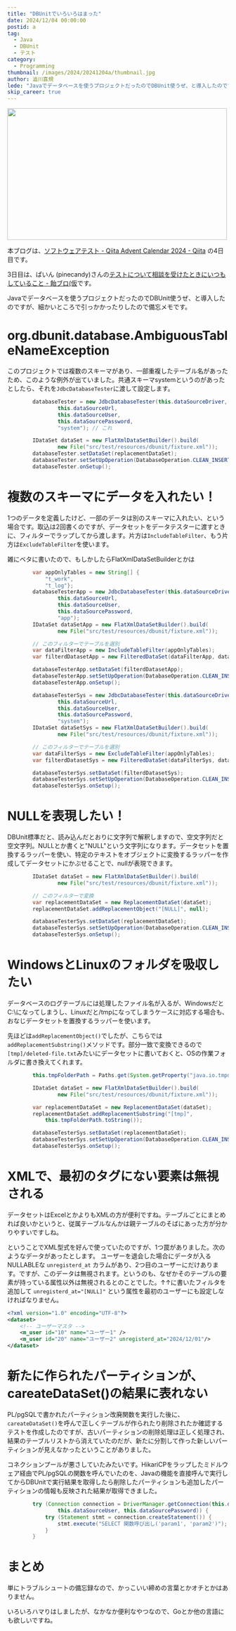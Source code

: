 ```yaml
---
title: "DBUnitでいろいろはまった"
date: 2024/12/04 00:00:00
postid: a
tag:
  - Java
  - DBUnit
  - テスト
category:
  - Programming
thumbnail: /images/2024/20241204a/thumbnail.jpg
author: 澁川喜規
lede: "Javaでデータベースを使うプロジェクトだったのでDBUnit使うぜ、と導入したのですが、細かいところで引っかかったりしたので備忘メモです。"
skip_career: true
---
```

<img src="/images/2024/20241204a/dbunit.jpg" alt="" width="500" height="300">

本ブログは、[ソフトウェアテスト - Qiita Advent Calendar 2024 - Qiita](https://qiita.com/advent-calendar/2024/softwaretesting) の4日目です。

3日目は、ぱいん (pinecandy)さんの[テストについて相談を受けたときにいつもしていること - 飴ブロ(仮](https://pineapplecandy.hatenadiary.jp/entry/test-talk-over)です。

Javaでデータベースを使うプロジェクトだったのでDBUnit使うぜ、と導入したのですが、細かいところで引っかかったりしたので備忘メモです。

# org.dbunit.database.AmbiguousTableNameException

このプロジェクトでは複数のスキーマがあり、一部重複したテーブル名があったため、このような例外が出ていました。共通スキーマsystemというのがあったとしたら、それを``JdbcDatabaseTester``に渡して設定します。

```java
		databaseTester = new JdbcDatabaseTester(this.dataSourceDriver,
				this.dataSourceUrl,
				this.dataSourceUser,
				this.dataSourcePassword,
				"system"); // これ

		IDataSet dataSet = new FlatXmlDataSetBuilder().build(
				new File("src/test/resources/dbunit/fixture.xml"));
		databaseTester.setDataSet(replacementDataSet);
		databaseTester.setSetUpOperation(DatabaseOperation.CLEAN_INSERT);
		databaseTester.onSetup();
```

# 複数のスキーマにデータを入れたい！

1つのデータを定義したけど、一部のデータは別のスキーマに入れたい、という場合です。取込は2回書くのですが、データセットをデータテスターに渡すときに、フィルターでラップしてから渡します。片方は``IncludeTableFilter``、もう片方は``ExcludeTableFilter``を使います。

雑にベタに書いたので、もしかしたらFlatXmlDataSetBuilderとかは

```java
        var appOnlyTables = new String[] {
            "t_work",
            "t_log"};
		databaseTesterApp = new JdbcDatabaseTester(this.dataSourceDriver,
				this.dataSourceUrl,
				this.dataSourceUser,
				this.dataSourcePassword,
				"app");
		IDataSet dataSetApp = new FlatXmlDataSetBuilder().build(
				new File("src/test/resources/dbunit/fixture.xml"));

        // このフィルターでテーブルを選別
		var dataFilterApp = new IncludeTableFilter(appOnlyTables);
		var filterdDatasetApp = new FilteredDataSet(dataFilterApp, dataSetApp);

        databaseTesterApp.setDataSet(filterdDatasetApp);
		databaseTesterApp.setSetUpOperation(DatabaseOperation.CLEAN_INSERT);
		databaseTesterApp.onSetup();

		databaseTesterSys = new JdbcDatabaseTester(this.dataSourceDriver,
				this.dataSourceUrl,
				this.dataSourceUser,
				this.dataSourcePassword,
				"system");
		IDataSet dataSetSys = new FlatXmlDataSetBuilder().build(
				new File("src/test/resources/dbunit/fixture.xml"));

        // このフィルターでテーブルを選別
		var dataFilterSys = new ExcludeTableFilter(appOnlyTables);
		var filterdDatasetSys = new FilteredDataSet(dataFilterSys, dataSetSys);

		databaseTesterSys.setDataSet(filterdDatasetSys);
		databaseTesterSys.setSetUpOperation(DatabaseOperation.CLEAN_INSERT);
		databaseTesterSys.onSetup();
```

# NULLを表現したい！

DBUnit標準だと、読み込んだとおりに文字列で解釈しますので、空文字列だと空文字列。NULLとか書くと"NULL"という文字列になります。データセットを置換するラッパーを使い、特定のテキストをオブジェクトに変換するラッパーを作成してデータセットにかぶせることで、nullが表現できます。

```java
		IDataSet dataSet = new FlatXmlDataSetBuilder().build(
				new File("src/test/resources/dbunit/fixture.xml"));

        // このフィルターで変換
		var replacementDataSet = new ReplacementDataSet(dataSet);
		replacementDataSet.addReplacementObject("[NULL]", null);

        databaseTesterSys.setDataSet(replacementDataSet);
		databaseTesterSys.setSetUpOperation(DatabaseOperation.CLEAN_INSERT);
		databaseTesterSys.onSetup();
```

# WindowsとLinuxのフォルダを吸収したい

データベースのログテーブルには処理したファイル名が入るが、WindowsだとC:\になってしまうし、Linuxだと/tmpになってしまうケースに対応する場合も、おなじデータセットを置換するラッパーを使います。

先ほどは``addReplacementObject()``でしたが、こちらでは``addReplacementSubstring()``メソッドです。部分一致で変換できるので``[tmp]/deleted-file.txt``みたいにデータセットに書いておくと、OSの作業フォルダに書き換えてくれます。

```java
        this.tmpFolderPath = Paths.get(System.getProperty("java.io.tmpdir")).resolve("機能ID");

		IDataSet dataSet = new FlatXmlDataSetBuilder().build(
				new File("src/test/resources/dbunit/fixture.xml"));

		var replacementDataSet = new ReplacementDataSet(dataSet);
		replacementDataSet.addReplacementSubstring("[tmp]",
            this.tmpFolderPath.toString());

        databaseTesterSys.setDataSet(replacementDataSet);
		databaseTesterSys.setSetUpOperation(DatabaseOperation.CLEAN_INSERT);
		databaseTesterSys.onSetup();
```

# XMLで、最初のタグにない要素は無視される

データセットはExcelとかよりもXMLの方が便利ですね。テーブルごとにまとめれば良いかというと、従属テーブルなんかは親テーブルのそばにあった方が分かりやすいですしね。

ということでXML型式を好んで使っていたのですが、1つ罠がありました。次のようなデータがあったとします。
ユーザーを退会した場合にデータが入るNULLABLEな ``unregisterd_at`` カラムがあり、2つ目のユーザーにだけあります。ですが、このデータは無視されます。というのも、なぜかそのテーブルの要素が持っている属性以外は無視されるとのことでした。↑↑に書いたフィルタを追加して `unregisterd_at="[NULL]"` という属性を最初のユーザーにも設定しなければなりません。

```xml
<?xml version="1.0" encoding="UTF-8"?>
<dataset>
    <!-- ユーザーマスタ -->
    <m_user id="10" name="ユーザー1" />
    <m_user id="20" name="ユーザー2" unregisterd_at="2024/12/01"/>
</dataset>
```

# 新たに作られたパーティションが、careateDataSet()の結果に表れない

PL/pgSQLで書かれたパーティション改廃関数を実行した後に、``careateDataSet()``を呼んで正しくテーブルが作られたり削除されたか確認するテストを作成したのですが、古いパーティションの削除処理は正しく処理され、結果のテーブルリストから消えていたのだが、新たに分割して作った新しいパーティションが見えなかったということがありました。

コネクションプールが悪さしていたみたいです。HikariCPをラップしたミドルウェア経由でPL/pgSQLの関数を呼んでいたのを、Javaの機能を直接呼んで実行してからDBUnitで実行結果を取得したら削除したパーティションも追加したパーティションの情報も反映された結果が取得できました。

```java
		try (Connection connection = DriverManager.getConnection(this.dataSourceUrl + "?currentSchema=cmn",
				this.dataSourceUser, this.dataSourcePassword)) {
			try (Statement stmt = connection.createStatement()) {
				stmt.execute("SELECT 関数呼び出し('param1', 'param2')");
			}
		}
```

# まとめ

単にトラブルシュートの備忘録なので、かっこいい締めの言葉とかオチとかはありません。

いろいろハマりはしましたが、なかなか便利なやつなので、Goとか他の言語にも欲しいですね。
